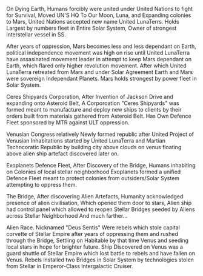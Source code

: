 On Dying Earth, Humans forcibly were united under United Nations to fight for Survival, Moved UN'S HQ To Our Moon, Luna, and Expanding colonies to Mars, United Nations accepted new name United LunaTerrs. Holds Largest by numbers fleet in Entire Solar System, Owner of strongest interstellar vessel in SS.

After years of oppression, Mars becomes less and less dependant on Earth, political independence movement was high on rise until United LunaTerra have assasinated movement leader in attempt to keep Mars dependant on Earth, which flared only higher revolution movement. After which United LunaTerra retreated from Mars and under Solar Agreement Earth and Mars were sovereign Independant Planets. Mars holds strongest by power fleet in Solar System.

Ceres Shipyards Corporation, After Invention of Jackson Drive and expanding onto Asteroid Belt, A Corporoation "Ceres Shipyards" was formed meant to manufacture and deploy new ships to clients by their orders built from materials gathered from Asteroid Belt. Has Own Defence Fleet sponsored by MTR against ULT oppression.

Venusian Congress relatively Newly formed republic after United Project of Venusian Inhabitations started by United LunaTerra and Martian Techncoratic Republic by building city above clouds on venus floating above alien ship artefact discovered later on.

Exoplanets Defence Fleet, After Discovery of the Bridge, Humans inhabiting on Colonies of local stellar neighborhood Exoplanets formed a unified Defence Fleet meant to protect colonies from outsiders/Solar System attempting to oppress them.

The Bridge, After discovering Alien Artefacts, Humanity acknowledged presence of alien civilisation, Which opened them door to stars, Alien ship had control panel which allowed to reopen Stellar Bridges seeded by Aliens across Stellar Neighborhood And much farther...

Alien Race. Nicknamed "Deus Sentis" Were rebels which stole capital corvette of Stellar Empire after years of oppressing them and rushed through the Bridge, Settling on Habitable by that time Venus and seeding local stars in hope for brighter future. Ship Discovered on Venus was a guard shuttle of Stellar Empire which lost battle to rebels and have fallen on Venus. Rebels installed two Bridges in Solar System by technologies stolen from Stellar in Emperor-Class Intergalactic Cruiser. 
